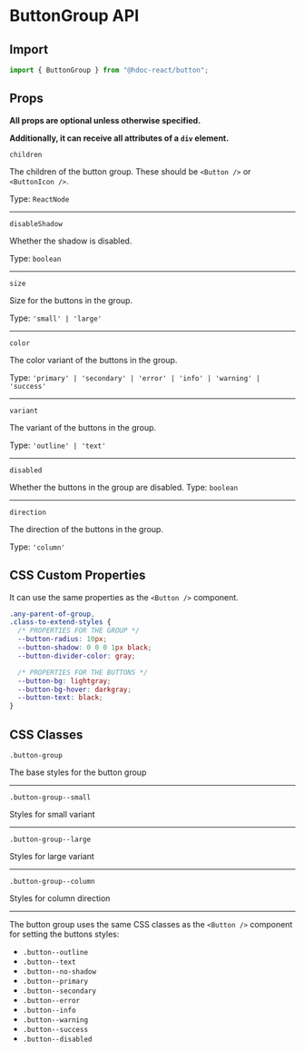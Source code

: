 # ButtonGroup API

## Import

```js
import { ButtonGroup } from "@hdoc-react/button";
```

## Props

**All props are optional unless otherwise specified.**

**Additionally, it can receive all attributes of a `div` element.**

`children`

The children of the button group. These should be `<Button />` or `<ButtonIcon />`.

Type: `ReactNode`

---

`disableShadow`

Whether the shadow is disabled.

Type: `boolean`

---

`size`

Size for the buttons in the group.

Type: `'small' | 'large'`

---

`color`

The color variant of the buttons in the group.

Type: `'primary' | 'secondary' | 'error' | 'info' | 'warning' | 'success'`

---

`variant`

The variant of the buttons in the group.

Type: `'outline' | 'text'`

---

`disabled`

Whether the buttons in the group are disabled.
Type: `boolean`

---

`direction`

The direction of the buttons in the group.

Type: `'column'`

## CSS Custom Properties

It can use the same properties as the `<Button />` component.

```css
.any-parent-of-group,
.class-to-extend-styles {
  /* PROPERTIES FOR THE GROUP */
  --button-radius: 10px;
  --button-shadow: 0 0 0 1px black;
  --button-divider-color: gray;

  /* PROPERTIES FOR THE BUTTONS */
  --button-bg: lightgray;
  --button-bg-hover: darkgray;
  --button-text: black;
}
```

## CSS Classes

`.button-group`

The base styles for the button group

---

`.button-group--small`

Styles for small variant

---

`.button-group--large`

Styles for large variant

---

`.button-group--column`

Styles for column direction

---

The button group uses the same CSS classes as the `<Button />` component for
setting the buttons styles:

- `.button--outline`
- `.button--text`
- `.button--no-shadow`
- `.button--primary`
- `.button--secondary`
- `.button--error`
- `.button--info`
- `.button--warning`
- `.button--success`
- `.button--disabled`
